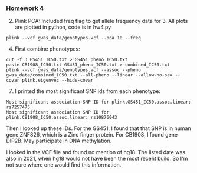 ### Homework 4

2. Plink PCA: Included freq flag to get allele frequency data for 3. All plots are plotted in python, code is in hw4.py
```
plink --vcf gwas_data/genotypes.vcf --pca 10 --freq 
```
4. First combine phenotypes:
```
cut -f 3 GS451_IC50.txt > GS451_pheno_IC50.txt
paste CB1908_IC50.txt GS451_pheno_IC50.txt > combined_IC50.txt
plink --vcf gwas_data/genotypes.vcf --assoc --pheno gwas_data/combined_IC50.txt --all-pheno --linear --allow-no-sex --covar plink.eigenvec --hide-covar
```
7. I printed the most significant SNP ids from each phenotype:
```
Most significant association SNP ID for plink.GS451_IC50.assoc.linear: rs7257475
Most significant association SNP ID for plink.CB1908_IC50.assoc.linear: rs10876043
```
Then I looked up these IDs. For the GS451, I found that that SNP is in human gene ZNF826, which is a Zinc finger protein. For CB1908, I found gene DIP2B. May participate in DNA methylation.

I looked in the VCF file and found no mention of hg18. The listed date was also in 2021, when hg18 would not have been the most recent build. So I'm not sure where one would find this information.